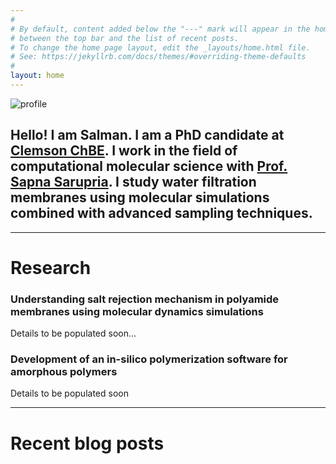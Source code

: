 ```yaml
---
#
# By default, content added below the "---" mark will appear in the home page
# between the top bar and the list of recent posts.
# To change the home page layout, edit the _layouts/home.html file.
# See: https://jekyllrb.com/docs/themes/#overriding-theme-defaults
#
layout: home
---
```


![profile](/assets/profile.png#profile)

## Hello! I am Salman. I am a PhD candidate at [Clemson ChBE](https://www.clemson.edu/cecas/departments/chbe/). I work in the field of computational molecular science with [Prof. Sapna Sarupria](https://sarupriagroup.github.io). I study water filtration membranes using molecular simulations combined with advanced sampling techniques. 
---

# Research

### Understanding salt rejection mechanism in polyamide membranes using molecular dynamics simulations

Details to be populated soon...

### Development of an in-silico polymerization software for amorphous polymers

Details to be populated soon



---

# Recent blog posts

